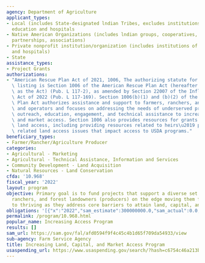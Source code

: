 ```yaml
---
agency: Department of Agriculture
applicant_types:
- Local (includes State-designated lndian Tribes, excludes institutions of higher
  education and hospitals
- Native American Organizations (includes lndian groups, cooperatives, corporations,
  partnerships, associations)
- Private nonprofit institution/organization (includes institutions of higher education
  and hospitals)
- State
assistance_types:
- Project Grants
authorizations:
- "American Rescue Plan Act of 2021, 1006, The authorizing statute for this assistance\
  \ listing is Section 1006 of the American Rescue Plan Act (hereafter referred to\
  \ as the Act) (Pub. L 117-2), as amended by Section 22007 of the Inflation Reduction\
  \ Act of 2022 (Pub. L 117-169). Section 1006(b)(1) and (b)(2) of the American Rescue\
  \ Plan Act authorizes assistance and support to farmers, ranchers, and forest landowners\
  \ and operators and focuses on addressing the needs of underserved producers through\
  \ outreach, education, engagement, and technical assistance to increase land, credit,\
  \ and market access. Section 1006 also provides resources for grants to improve\
  \ land access, including providing resources related to heirs\u2019 property and\
  \ related land access issues that impact access to USDA programs."
beneficiary_types:
- Farmer/Rancher/Agriculture Producer
categories:
- Agricultural - Marketing
- Agricultural - Technical Assistance, Information and Services
- Community Development - Land Acquisition
- Natural Resources - Land Conservation
cfda: '10.968'
fiscal_year: '2022'
layout: program
objective: Primary goal is to fund projects that support a diverse set of farmers,
  ranchers, and forest landowners (producers) on the edge moving them from surviving
  to thriving as they address core barriers to attain land, capital, and market access.
obligations: '[{"x":"2022","sam_estimate":300000000.0,"sam_actual":0.0,"usa_spending_actual":0.0},{"x":"2023","sam_estimate":300000000.0,"sam_actual":0.0,"usa_spending_actual":0.0},{"x":"2024","sam_estimate":300000000.0,"sam_actual":0.0,"usa_spending_actual":0.0}]'
permalink: /program/10.968.html
popular_name: Increasing Access Program
results: []
sam_url: https://sam.gov/fal/afd0594f9f4c45c4b1d65f709da54933/view
sub-agency: Farm Service Agency
title: Increasing Land, Capital, and Market Access Program
usaspending_url: https://www.usaspending.gov/search/?hash=c6754c46a213b62b94c677fe7b8efe5c
---
```

